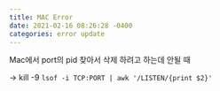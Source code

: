 ```yaml
---
title: MAC Error
date: 2021-02-16 08:26:28 -0400
categories: error update
---
```

Mac에서 port의 pid 찾아서 삭제 하려고 하는데 안될 때 

-> kill -9 `lsof -i TCP:PORT | awk '/LISTEN/{print $2}'`


[jekyll-docs]: https://jekyllrb.com/docs/home
[jekyll-gh]:   https://github.com/jekyll/jekyll
[jekyll-talk]: https://talk.jekyllrb.com/
